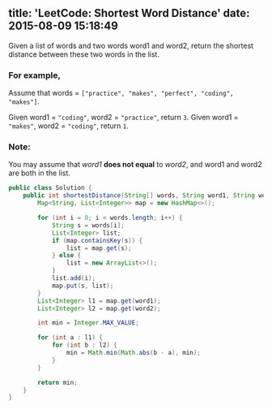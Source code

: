 title: 'LeetCode: Shortest Word Distance'
date: 2015-08-09 15:18:49
---
 Given a list of words and two words word1 and word2, return the shortest distance between these two words in the list.

### For example,
Assume that words = `["practice", "makes", "perfect", "coding", "makes"]`.

Given word1 = `"coding"`, word2 = `"practice"`, return `3`.
Given word1 = `"makes"`, word2 = `"coding"`, return `1`.

### Note:
You may assume that *word1* **does not equal** to *word2*, and word1 and word2 are both in the list.

```java
public class Solution {
    public int shortestDistance(String[] words, String word1, String word2) {
        Map<String, List<Integer>> map = new HashMap<>();

        for (int i = 0; i < words.length; i++) {
            String s = words[i];
            List<Integer> list;
            if (map.containsKey(s)) {
                list = map.get(s);
            } else {
                list = new ArrayList<>();
            }
            list.add(i);
            map.put(s, list);
        }
        List<Integer> l1 = map.get(word1);
        List<Integer> l2 = map.get(word2);

        int min = Integer.MAX_VALUE;

        for (int a : l1) {
            for (int b : l2) {
                min = Math.min(Math.abs(b - a), min);
            }
        }

        return min;
    }
}
```